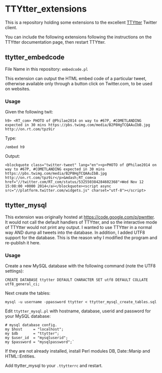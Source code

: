 # TTYtter_extensions

This is a repository holding some extensions to the excellent [TTYtter](http://www.floodgap.com/software/ttytter) Twitter client.

You can include the following extensions following the instructions on the TTYtter documentation page, then restart TTYtter.


## ttytter_embedcode

File Name in this repository: `embedcode.pl`

This extension can output the HTML embed code of a particular tweet, otherwise available only through a button click on Twitter.com, to be used on websites.


### Usage

Given the following twit:

    h9> <RT_com> PHOTO of @Philae2014 on way to #67P, #COMETLANDING expected in 30 mins https://pbs.twimg.com/media/B2P8HgTCQAAuIbB.jpg http://on.rt.com/tpz9ir
    
Type:

    /embed h9
    
Output:

    <blockquote class="twitter-tweet" lang="en"><p>PHOTO of @Philae2014 on way to #67P, #COMETLANDING expected in 30 mins https://pbs.twimg.com/media/B2P8HgTCQAAuIbB.jpg http://on.rt.com/tpz9ir</p>&mdash;RT_com<a href="//twitter.com/RT_com/status/532550384284602368">Wed Nov 12 15:08:00 +0000 2014</a></blockquote><script async src="//platform.twitter.com/widgets.js" charset="utf-8"></script>
    

## ttytter_mysql

This extension was originally hosted at https://code.google.com/p/pwntter. It would not call the default handlers of TTYtter, and so the interactive mode of TTYtter would not print any output. I wanted to use TTYtter in a normal way AND dump all tweets into the database. In addition, I added UTF8 support for the database. This is the reason why I modified the program and re-publish it here.

### Usage

Create a new MySQL database with the following command (note the UTF8 settings):

    CREATE DATABASE ttytter DEFAULT CHARACTER SET utf8 DEFAULT COLLATE utf8_general_ci;
    
Next create the tables:

    mysql -u username -ppassword ttytter < ttytter_mysql_create_tables.sql

Edit `ttytter_mysql.pl` with hostname, database, userid and password for your MySQL database:

    # mysql database config.
    my $host     = "localhost";
    my $db       = "ttytter";
    my $user_id  = "mysqluserid";
    my $password = "mysqlpassword";`

If they are not already installed, install Perl modules DB, Date::Manip and HTML::Entities.

Add ttytter_mysql to your `.ttytterrc` and restart.
